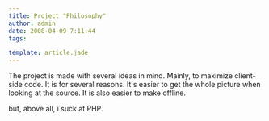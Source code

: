 ```yaml
---
title: Project "Philosophy"
author: admin
date: 2008-04-09 7:11:44
tags: 

template: article.jade
---
```


The project is made with several ideas in mind. Mainly, to maximize client-side code. It is for several reasons. It's easier to get the whole picture when looking at the source. It is also easier to make offline.

but, above all, i suck at PHP.
